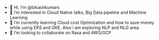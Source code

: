 - 👋 Hi, I’m @bikashkumars
- 👀 I’m interested in Cloud Native talks, Big Data pipeline and Machine Learning
- 🌱 I’m currently learning Cloud cost Optimization and how to save money while using EKS and GKE. Also i am exploring NLP and NLG area.
- 💞️ I’m looking to collaborate on Rasa and AWS/GCP
